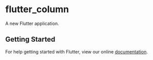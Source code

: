 # flutter_column

A new Flutter application.

## Getting Started

For help getting started with Flutter, view our online
[documentation](https://flutter.io/).
